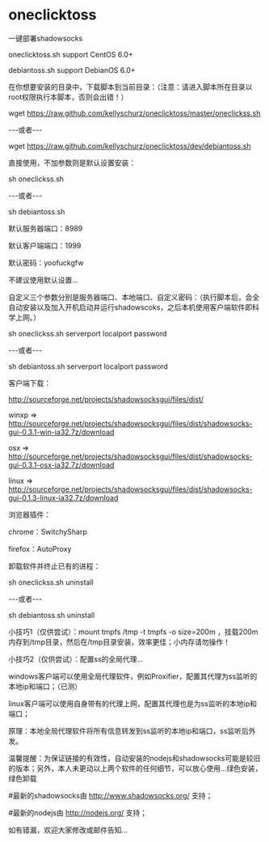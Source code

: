 oneclicktoss
============

一键部署shadowsocks

oneclicktoss.sh support CentOS 6.0+

debiantoss.sh support DebianOS 6.0+

在你想要安装的目录中，下载脚本到当前目录：（注意：请进入脚本所在目录以root权限执行本脚本，否则会出错！）

wget https://raw.github.com/kellyschurz/oneclicktoss/master/oneclickss.sh

---或者---

wget https://raw.github.com/kellyschurz/oneclicktoss/dev/debiantoss.sh

直接使用，不加参数则是默认设置安装：

sh oneclickss.sh

---或者---

sh debiantoss.sh

默认服务器端口：8989

默认客户端端口：1999

默认密码：yoofuckgfw

不建议使用默认设置...

自定义三个参数分别是服务器端口、本地端口、自定义密码：（执行脚本后，会全自动安装以及加入开机启动并运行shadowscoks，之后本机使用客户端软件即科学上网。）

sh oneclickss.sh serverport localport password

---或者---

sh debiantoss.sh serverport localport password

客户端下载：

http://sourceforge.net/projects/shadowsocksgui/files/dist/

winxp => http://sourceforge.net/projects/shadowsocksgui/files/dist/shadowsocks-gui-0.3.1-win-ia32.7z/download

osx    => http://sourceforge.net/projects/shadowsocksgui/files/dist/shadowsocks-gui-0.3.1-osx-ia32.7z/download

linux  => http://sourceforge.net/projects/shadowsocksgui/files/dist/shadowsocks-gui-0.1.3-linux-ia32.7z/download

浏览器插件：

chrome：SwitchySharp

firefox：AutoProxy

卸载软件并终止已有的进程：

sh oneclickss.sh uninstall

---或者---

sh debiantoss.sh uninstall

小技巧1（仅供尝试）：mount tmpfs /tmp -t tmpfs -o size=200m ，挂载200m内存到/tmp目录，然后在/tmp目录安装，效率更佳；小内存请勿操作！

小技巧2（仅供尝试）：配置ss的全局代理...

windows客户端可以使用全局代理软件，例如Proxifier，配置其代理为ss监听的本地ip和端口；（已测）

linux客户端可以使用自身带有的代理上网，配置其代理也是为ss监听的本地ip和端口；

原理：本地全局代理软件将所有信息转发到ss监听的本地ip和端口，ss监听后外发。

温馨提醒：为保证链接的有效性，自动安装的nodejs和shadowsocks可能是较旧的版本；另外，本人未更动以上两个软件的任何细节，可以放心使用...绿色安装，绿色卸载

#最新的shadowsocks由 http://www.shadowsocks.org/ 支持；

#最新的nodejs由 http://nodejs.org/ 支持；

如有错漏，欢迎大家修改或邮件告知...